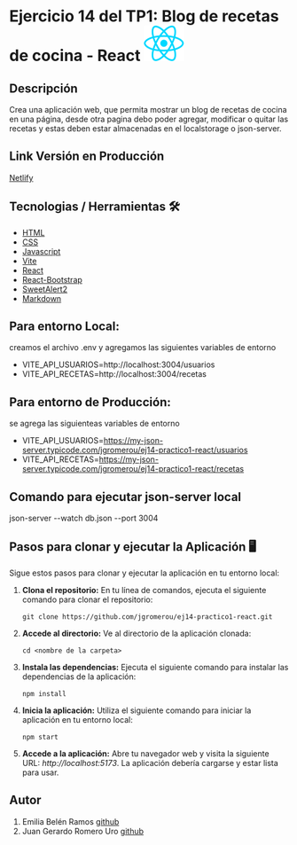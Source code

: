 # Ejercicio 14 del TP1: Blog de recetas de cocina - React ![React Icon](./src/assets/react.svg)

## Descripción

Crea una aplicación web, que permita mostrar un blog de recetas de cocina en una
página, desde otra pagina debo poder agregar, modificar o quitar las recetas y
estas deben estar almacenadas en el localstorage o json-server.

## Link Versión en Producción

[Netlify](https://ej14-react-apprecetas.netlify.app/)

## Tecnologias / Herramientas 🛠

- [HTML](https://developer.mozilla.org/es/docs/Web/HTML)
- [CSS](https://developer.mozilla.org/en-US/docs/Web/CSS)
- [Javascript](https://www.w3schools.com/js/)
- [Vite](https://vitejs.dev/)
- [React](https://es.legacy.reactjs.org/)
- [React-Bootstrap](https://react-bootstrap.github.io/)
- [SweetAlert2](https://sweetalert2.github.io/)
- [Markdown](https://markdown.es/)

## Para entorno **Local**:

creamos el archivo .env y agregamos las siguientes variables de entorno

- VITE_API_USUARIOS=http://localhost:3004/usuarios
- VITE_API_RECETAS=http://localhost:3004/recetas

## Para entorno de **Producción**:

se agrega las siguienteas variables de entorno

- VITE_API_USUARIOS=https://my-json-server.typicode.com/jgromerou/ej14-practico1-react/usuarios
- VITE_API_RECETAS=https://my-json-server.typicode.com/jgromerou/ej14-practico1-react/recetas

## Comando para ejecutar json-server local

json-server --watch db.json --port 3004

## Pasos para clonar y ejecutar la Aplicación 🖥

Sigue estos pasos para clonar y ejecutar la aplicación en tu entorno local:

1.  **Clona el repositorio:** En tu línea de comandos, ejecuta el siguiente comando para clonar el repositorio:

    ```
    git clone https://github.com/jgromerou/ej14-practico1-react.git
    ```

2.  **Accede al directorio:** Ve al directorio de la aplicación clonada:

    ```
    cd <nombre de la carpeta>
    ```

3.  **Instala las dependencias:** Ejecuta el siguiente comando para instalar las dependencias de la aplicación:

    ```
    npm install
    ```

4.  **Inicia la aplicación:** Utiliza el siguiente comando para iniciar la aplicación en tu entorno local:

    ```
    npm start
    ```

5.  **Accede a la aplicación:** Abre tu navegador web y visita la siguiente URL: _http://localhost:5173_. La aplicación debería cargarse y estar lista para usar.

## Autor

1. Emilia Belén Ramos [github](https://github.com/emiliabelen)
2. Juan Gerardo Romero Uro [github](https://github.com/jgromerou)
